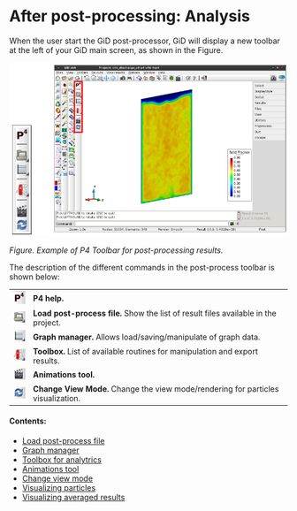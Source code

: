 # After post-processing: Analysis

When the user start the GiD post-processor, GiD will display a new toolbar at the left of your GiD main screen, as shown in the Figure.

![Alt Text](img/post_postprocess_toolbar.png "Example of P4 Toolbox within GiD")

*Figure. Example of P4 Toolbar for post-processing results.*

The description of the different commands in the post-process toolbar is shown below:


| | |
|:-------:|:------|
| ![Screenshot](img/post_help.png)     | **P4 help.** |
| ![Screenshot](img/post_open.png)     | **Load post-process file.** Show the list of result files available in the project. |
| ![Screenshot](img/post_graphs.png)   | **Graph manager.** Allows load/saving/manipulate of graph data. |
| ![Screenshot](img/post_toolbox.png)  | **Toolbox.** List of available routines for manipulation and export results. |
| ![Screenshot](img/post_animator.png) | **Animations tool.**  |
| ![Screenshot](img/post_refresh.png)  | **Change View Mode.** Change the view mode/rendering for particles visualization. |



#### Contents:

* [Load post-process file](post_load_results.md)
* [Graph manager](post_graph_manager.md)
* [Toolbox for analytrics](post_toolbox_analytics.md)
* [Animations tool](post_animations.md)
* [Change view mode](post_view_modes.md)
* [Visualizing particles](post_view_particles.md)
* [Visualizing averaged results](post_view_coarse_graining.md)


